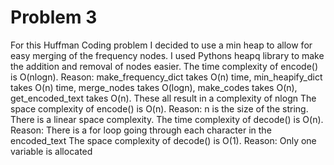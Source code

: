 # Problem 3
For this Huffman Coding problem I decided to use a min heap to allow for easy merging of the frequency nodes. I used Pythons heapq library to make the addition and removal of nodes easier.
The time complexity of encode() is O(nlogn). Reason: make_frequency_dict takes O(n) time, min_heapify_dict takes O(n) time, merge_nodes takes O(logn), make_codes takes O(n), get_encoded_text takes O(n). These all result in a complexity of nlogn
The space complexity of encode() is O(n). Reason: n is the size of the string. There is a linear space complexity.
The time complexity of decode() is O(n). Reason: There is a for loop going through each character in the encoded_text
The space complexity of decode() is O(1). Reason: Only one variable is allocated
